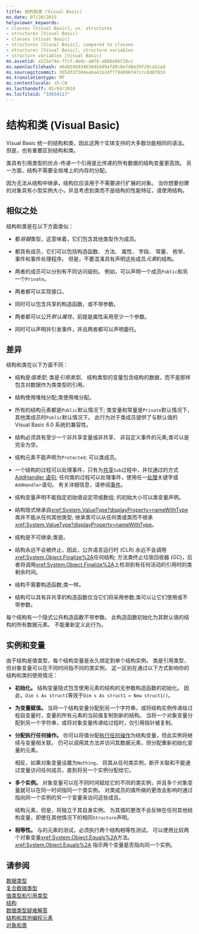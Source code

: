 ```yaml
---
title: 结构和类 (Visual Basic)
ms.date: 07/20/2015
helpviewer_keywords:
- classes [Visual Basic], vs. structures
- structures [Visual Basic]
- classes [Visual Basic]
- structures [Visual Basic], compared to classes
- structures [Visual Basic], structure variables
- structure variables [Visual Basic]
ms.assetid: a221e74a-ffcf-4bdc-a0f6-a088a9bf26cc
ms.openlocfilehash: e64b54b93463845dd9afd0c0efd0e39f20cab1ad
ms.sourcegitcommit: 3d5d33f384eeba41b2dff79d096f47ccc8d8f03d
ms.translationtype: MT
ms.contentlocale: zh-CN
ms.lasthandoff: 05/04/2018
ms.locfileid: "33654117"
---
```

# <a name="structures-and-classes-visual-basic"></a>结构和类 (Visual Basic)
Visual Basic 统一的结构和类，因此这两个实体支持的大多数功能相同的语法。 但是，也有重要区别结构和类。  
  
 类具有引用类型的优点-传递一个引用是比传递的所有数据的结构变量更高效。 另一方面，结构不需要全局堆上的内存的分配。  
  
 因为无法从结构中继承，结构仅应该用于不需要进行扩展的对象。 当你想要创建的对象具有小型实例大小，并且考虑到类而不是结构的性能特征，请使用结构。  
  
## <a name="similarities"></a>相似之处  
 结构和类是在以下方面类似：  
  
-   都*容器*类型，这意味着，它们包含其他类型作为成员。  
  
-   都具有成员，它们可以包括构造函数、 方法、 属性、 字段、 常量、 枚举、 事件和事件处理程序。 但是，不要混淆具有声明这些成员*元素*的结构。  
  
-   两者的成员可以分别有不同访问级别。 例如，可以声明一个成员`Public`和另一个`Private`。  
  
-   两者都可以实现接口。  
  
-   同时可以包含共享的构造函数，或不带参数。  
  
-   两者都可以公开*默认属性*，前提是属性采用至少一个参数。  
  
-   同时可以声明并引发事件，并且两者都可以声明委托。  
  
## <a name="differences"></a>差异  
 结构和类在以下方面不同：  
  
-   结构是*值类型*; 类是*引用类型*。 结构类型的变量包含结构的数据，而不是那样包含对数据作为类类型的引用。  
  
-   结构使用堆栈分配;类使用堆分配。  
  
-   所有的结构元素都是`Public`默认情况下; 类变量和常量是`Private`默认情况下，其他类成员时`Public`默认情况下。 此行为对于类成员提供了与默认值的 Visual Basic 6.0 系统的兼容性。  
  
-   结构必须具有至少一个非共享变量或非共享、 非自定义事件的元素;类可以是完全为空。  
  
-   结构元素不能声明为`Protected`; 可以类成员。  
  
-   一个结构的过程可以处理事件，只有为[共享](../../../../visual-basic/language-reference/modifiers/shared.md)`Sub`过程中，并仅通过的方式[AddHandler 语句](../../../../visual-basic/language-reference/statements/addhandler-statement.md); 任何类的过程可以处理事件，使用任一[处理](../../../../visual-basic/language-reference/statements/handles-clause.md)关键字或`AddHandler`语句。 有关详细信息，请参阅[事件](../../../../visual-basic/programming-guide/language-features/events/index.md)。  
  
-   结构变量声明不能指定初始值设定项或数组; 的初始大小可以类变量声明。  
  
-   结构隐式继承自<xref:System.ValueType?displayProperty=nameWithType>类并不能从任何其他类型; 继承类可以从任何类或类而不继承<xref:System.ValueType?displayProperty=nameWithType>。  
  
-   结构是不可继承;类是。  
  
-   结构永远不会被终止，因此，公共语言运行时 (CLR) 永远不会调用<xref:System.Object.Finalize%2A>任何结构; 方法类终止垃圾回收器 (GC)，后者将调用<xref:System.Object.Finalize%2A>上检测到有任何活动的引用时的类剩余时间。  
  
-   结构不需要构造函数;类一样。  
  
-   结构可以具有非共享的构造函数仅当它们将采用参数;类可以让它们使用或不带参数。  
  
 每个结构有一个隐式公共构造函数不带参数。 此构造函数初始化为其默认值的结构的所有数据元素。 不能重新定义此行为。  
  
## <a name="instances-and-variables"></a>实例和变量  
 由于结构是值类型，每个结构变量是永久绑定到单个结构实例。 类是引用类型，但对象变量可以在不同时间指不同的类实例。 这一区别在通过以下方式影响你的结构和类的使用情况：  
  
-   **初始化。** 结构变量隐式包含使用元素的结构的无参数构造函数的初始化。 因此，`Dim s As struct1`等效于`Dim s As struct1 = New struct1()`。  
  
-   **为变量赋值。** 当将一个结构变量分配到另一个字符串，或将结构实例传递给过程自变量时，变量的所有元素的当前值复制到新的结构。 当将一个对象变量分配到另一个字符串，或将对象变量传递给过程时，仅引用指针被复制。  
  
-   **分配执行任何操作。** 你可以将值分配[执行任何操作](../../../../visual-basic/language-reference/nothing.md)为结构变量，但此实例将继续与变量相关联。 仍可以调用其方法并访问其数据元素，但分配重新初始化变量的元素。  
  
     相反，如果对象变量设置为`Nothing`、 将其从任何类实例，断开关联和不能通过变量访问任何成员，直到将另一个实例分配给它。  
  
-   **多个实例。** 对象变量可以在不同时间赋给它的不同的类实例，并且多个对象变量就可以在同一时间指同一个类实例。 对类成员的值所做的更改会影响时通过指向同一个实例的另一个变量来访问这些成员。  
  
     结构元素，但是，将独立于其自身实例。 为其值的更改不会反映在任何其他结构变量，即使在其他情况下的相同`Structure`声明。  
  
-   **相等性。** 与的元素的测试，必须执行两个结构相等性测试。 可以使用比较两个对象变量<xref:System.Object.Equals%2A>方法。 <xref:System.Object.Equals%2A> 指示两个变量是否指向同一个实例。  
  
## <a name="see-also"></a>请参阅  
 [数据类型](../../../../visual-basic/programming-guide/language-features/data-types/index.md)  
 [复合数据类型](../../../../visual-basic/programming-guide/language-features/data-types/composite-data-types.md)  
 [值类型和引用类型](../../../../visual-basic/programming-guide/language-features/data-types/value-types-and-reference-types.md)  
 [结构](../../../../visual-basic/programming-guide/language-features/data-types/structures.md)  
 [数据类型疑难解答](../../../../visual-basic/programming-guide/language-features/data-types/troubleshooting-data-types.md)  
 [结构和其他编程元素](../../../../visual-basic/programming-guide/language-features/data-types/structures-and-other-programming-elements.md)  
 [对象和类](../../../../visual-basic/programming-guide/language-features/objects-and-classes/index.md)
